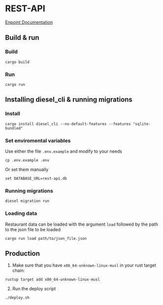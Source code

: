 # REST-API
[Enpoint Documentation](docs/api.md)

## Build & run

### Build

```shell
cargo build
```

### Run

```shell
cargo run
```

## Installing diesel_cli & running migrations

### Install

```shell
cargo install diesel_cli --no-default-features --features "sqlite-bundled"
```

### Set enviromental variables
Use either the file `.env.example` and modify to your needs
```shell
cp .env.example .env
```
Or set them manually
```shell
set DATABASE_URL=rest-api.db
```

### Running migrations

```shell
diesel migration run
```

### Loading data
Restaurant data can be loaded with the argument `load` followed by the path to the json file to be loaded

```shell
cargo run load path/to/json_file.json
```


## Production
1. Make sure that you have `x86_64-unknown-linux-musl` in your rust target chain:
```
rustup target add x86_64-unknown-linux-musl
```
2. Run the deploy script
```
./deploy.sh
```